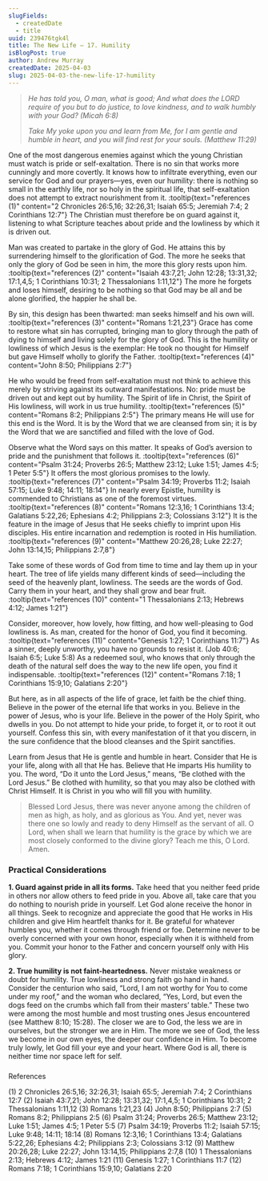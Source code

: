 ```yaml
---
slugFields:
  - createdDate
  - title
uuid: 239476tgk4l
title: The New Life – 17. Humility
isBlogPost: true
author: Andrew Murray
createdDate: 2025-04-03
slug: 2025-04-03-the-new-life-17-humility
---
```

> *He has told you, O man, what is good; And what does the LORD require of you but to do justice, to love kindness, and to walk humbly with your God? (Micah 6:8)*
>
> *Take My yoke upon you and learn from Me, for I am gentle and humble in heart, and you will find rest for your souls. (Matthew 11:29)*

One of the most dangerous enemies against which the young Christian must watch is pride or self-exaltation. There is no sin that works more cunningly and more covertly. It knows how to infiltrate everything, even our service for God and our prayers—yes, even our humility: there is nothing so small in the earthly life, nor so holy in the spiritual life, that self-exaltation does not attempt to extract nourishment from it. :tooltip{text="references (1)" content="2 Chronicles 26:5,16; 32:26,31; Isaiah 65:5; Jeremiah 7:4; 2 Corinthians 12:7"} The Christian must therefore be on guard against it, listening to what Scripture teaches about pride and the lowliness by which it is driven out.

Man was created to partake in the glory of God. He attains this by surrendering himself to the glorification of God. The more he seeks that only the glory of God be seen in him, the more this glory rests upon him. 
:tooltip{text="references (2)" content="Isaiah 43:7,21; John 12:28; 13:31,32; 17:1,4,5; 1 Corinthians 10:31; 2 Thessalonians 1:11,12"} The more he forgets and loses himself, desiring to be nothing so that God may be all and be alone glorified, the happier he shall be.

By sin, this design has been thwarted: man seeks himself and his own will. :tooltip{text="references (3)" content="Romans 1:21,23"} Grace has come to restore what sin has corrupted, bringing man to glory through the path of dying to himself and living solely for the glory of God. This is the humility or lowliness of which Jesus is the exemplar: He took no thought for Himself but gave Himself wholly to glorify the Father. :tooltip{text="references (4)" content="John 8:50; Philippians 2:7"} 

He who would be freed from self-exaltation must not think to achieve this merely by striving against its outward manifestations. No: pride must be driven out and kept out by humility. The Spirit of life in Christ, the Spirit of His lowliness, will work in us true humility. :tooltip{text="references (5)" content="Romans 8:2; Philippians 2:5"} The primary means He will use for this end is the Word. It is by the Word that we are cleansed from sin; it is by the Word that we are sanctified and filled with the love of God.

Observe what the Word says on this matter. It speaks of God’s aversion to pride and the punishment that follows it. :tooltip{text="references (6)" content="Psalm 31:24; Proverbs 26:5; Matthew 23:12; Luke 1:51; James 4:5; 1 Peter 5:5"} It offers the most glorious promises to the lowly. :tooltip{text="references (7)" content="Psalm 34:19; Proverbs 11:2; Isaiah 57:15; Luke 9:48; 14:11; 18:14"} In nearly every Epistle, humility is commended to Christians as one of the foremost virtues. :tooltip{text="references (8)" content="Romans 12:3,16; 1 Corinthians 13:4; Galatians 5:22,26; Ephesians 4:2; Philippians 2:3; Colossians 3:12"} It is the feature in the image of Jesus that He seeks chiefly to imprint upon His disciples. His entire incarnation and redemption is rooted in His humiliation. :tooltip{text="references (9)" content="Matthew 20:26,28; Luke 22:27; John 13:14,15; Philippians 2:7,8"} 

Take some of these words of God from time to time and lay them up in your heart. The tree of life yields many different kinds of seed—including the seed of the heavenly plant, lowliness. The seeds are the words of God. Carry them in your heart, and they shall grow and bear fruit. :tooltip{text="references (10)" content="1 Thessalonians 2:13; Hebrews 4:12; James 1:21"}

Consider, moreover, how lovely, how fitting, and how well-pleasing to God lowliness is. As man, created for the honor of God, you find it becoming. :tooltip{text="references (11)" content="Genesis 1:27; 1 Corinthians 11:7"} As a sinner, deeply unworthy, you have no grounds to resist it. (Job 40:6; Isaiah 6:5; Luke 5:8) As a redeemed soul, who knows that only through the death of the natural self does the way to the new life open, you find it indispensable. :tooltip{text="references (12)" content="Romans 7:18; 1 Corinthians 15:9,10; Galatians 2:20"}

But here, as in all aspects of the life of grace, let faith be the chief thing. Believe in the power of the eternal life that works in you. Believe in the power of Jesus, who is your life. Believe in the power of the Holy Spirit, who dwells in you. Do not attempt to hide your pride, to forget it, or to root it out yourself. Confess this sin, with every manifestation of it that you discern, in the sure confidence that the blood cleanses and the Spirit sanctifies.

Learn from Jesus that He is gentle and humble in heart. Consider that He is your life, along with all that He has. Believe that He imparts His humility to you. The word, “Do it unto the Lord Jesus,” means, “Be clothed with the Lord Jesus.” Be clothed with humility, so that you may also be clothed with Christ Himself. It is Christ in you who will fill you with humility.

> Blessed Lord Jesus, there was never anyone among the children of men as high, as holy, and as glorious as You. And yet, never was there one so lowly and ready to deny Himself as the servant of all. O Lord, when shall we learn that humility is the grace by which we are most closely conformed to the divine glory? Teach me this, O Lord. Amen.

### **Practical Considerations**

**1. Guard against pride in all its forms.** Take heed that you neither feed pride in others nor allow others to feed pride in you. Above all, take care that you do nothing to nourish pride in yourself. Let God alone receive the honor in all things. Seek to recognize and appreciate the good that He works in His children and give Him heartfelt thanks for it. Be grateful for whatever humbles you, whether it comes through friend or foe. Determine never to be overly concerned with your own honor, especially when it is withheld from you. Commit your honor to the Father and concern yourself only with His glory.

**2. True humility is not faint-heartedness.** Never mistake weakness or doubt for humility. True lowliness and strong faith go hand in hand. Consider the centurion who said, “Lord, I am not worthy for You to come under my roof,” and the woman who declared, “Yes, Lord, but even the dogs feed on the crumbs which fall from their masters’ table.” These two were among the most humble and most trusting ones Jesus encountered (see Matthew 8:10; 15:28). The closer we are to God, the less we are in ourselves, but the stronger we are in Him. The more we see of God, the less we become in our own eyes, the deeper our confidence in Him. To become truly lowly, let God fill your eye and your heart. Where God is all, there is neither time nor space left for self.

### 
References

(1) 2 Chronicles 26:5,16; 32:26,31; Isaiah 65:5; Jeremiah 7:4; 2 Corinthians 12:7
(2) Isaiah 43:7,21; John 12:28; 13:31,32; 17:1,4,5; 1 Corinthians 10:31; 2 Thessalonians 1:11,12
(3) Romans 1:21,23
(4) John 8:50; Philippians 2:7
(5) Romans 8:2; Philippians 2:5
(6) Psalm 31:24; Proverbs 26:5; Matthew 23:12; Luke 1:51; James 4:5; 1 Peter 5:5
(7) Psalm 34:19; Proverbs 11:2; Isaiah 57:15; Luke 9:48; 14:11; 18:14
(8) Romans 12:3,16; 1 Corinthians 13:4; Galatians 5:22,26; Ephesians 4:2; Philippians 2:3; Colossians 3:12
(9) Matthew 20:26,28; Luke 22:27; John 13:14,15; Philippians 2:7,8
(10) 1 Thessalonians 2:13; Hebrews 4:12; James 1:21
(11) Genesis 1:27; 1 Corinthians 11:7
(12) Romans 7:18; 1 Corinthians 15:9,10; Galatians 2:20
